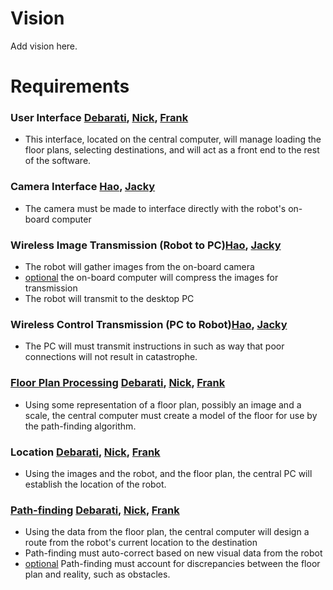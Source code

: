 # Vision #

Add vision here.


# Requirements #
### User Interface [Debarati](Debarati.md), [Nick](Nick.md), [Frank](Frank.md) ###
  * This interface, located on the central computer, will manage loading the floor plans, selecting destinations, and will act as a front end to the rest of the software.

### Camera Interface [Hao](Hao.md), [Jacky](Jacky.md) ###
  * The camera must be made to interface directly with the robot's on-board computer

### Wireless Image Transmission (Robot to PC)[Hao](Hao.md), [Jacky](Jacky.md) ###
  * The robot will gather images from the on-board camera
  * [optional](optional.md) the on-board computer will compress the images for transmission
  * The robot will transmit to the desktop PC

### Wireless Control Transmission (PC to Robot)[Hao](Hao.md), [Jacky](Jacky.md) ###
  * The PC will must transmit instructions in such as way that poor connections will not result in catastrophe.

### [Floor Plan Processing](FloorPlanProcessing.md) [Debarati](Debarati.md), [Nick](Nick.md), [Frank](Frank.md) ###
  * Using some representation of a floor plan, possibly an image and a scale, the central computer must create a model of the floor for use by the path-finding algorithm.

### Location [Debarati](Debarati.md), [Nick](Nick.md), [Frank](Frank.md) ###
  * Using the images and the robot, and the floor plan, the central PC will establish the location of the robot.

### [Path-finding](PathFinding.md) [Debarati](Debarati.md), [Nick](Nick.md), [Frank](Frank.md) ###
  * Using the data from the floor plan, the central computer will design a route from the robot's current location to the destination
  * Path-finding must auto-correct based on new visual data from the robot
  * [optional](optional.md) Path-finding must account for discrepancies between the floor plan and reality, such as obstacles.